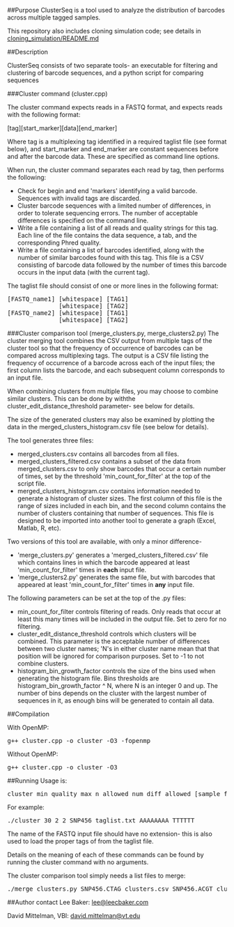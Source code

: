 ##Purpose
ClusterSeq is a tool used to analyze the distribution of barcodes across multiple tagged samples.

This repository also includes cloning simulation code; see details in [cloning_simulation/README.md](cloning_simulation/README.md)

##Description

ClusterSeq consists of two separate tools- an executable for filtering and clustering of barcode sequences, and a python script for comparing sequences 

###Cluster command (cluster.cpp)

The cluster command expects reads in a FASTQ format, and expects reads with the following format:

[tag][start_marker][data][end_marker]

Where tag is a multiplexing tag identified in a required taglist file (see format below), and start_marker and end_marker are constant sequences before and after the barcode data. These are specified as command line options.

When run, the cluster command separates each read by tag, then performs the following:

* Check for begin and end 'markers' identifying a valid barcode. Sequences with invalid tags are discarded.
* Cluster barcode sequences with a limited number of differences, in order to tolerate sequencing errors. The number of acceptable differences is specified on the command line.
* Write a file containing a list of all reads and quality strings for this tag. Each line of the file contains the data sequence, a tab, and the corresponding Phred quality.
* Write a file containing a list of barcodes identified, along with the number of similar barcodes found with this tag. This file is a CSV consisting of barcode data followed by the number of times this barcode occurs in the input data (with the current tag).

The taglist file should consist of one or more lines in the following format:

<pre>
[FASTQ_name1] [whitespace] [TAG1]
              [whitespace] [TAG2]
[FASTQ_name2] [whitespace] [TAG1]
              [whitespace] [TAG2]
</pre>

###Cluster comparison tool (merge_clusters.py, merge_clusters2.py)
The cluster merging tool combines the CSV output from multiple tags of the cluster tool so that the frequency of occurrence of barcodes can be compared across multiplexing tags. The output is a CSV file listing the frequency of occurrence of a barcode across each of the input files; the first column lists the barcode, and each subsequent column corresponds to an input file.

When combining clusters from multiple files, you may choose to combine similar clusters. This can be done by withthe cluster_edit_distance_threshold parameter- see below for details.

The size of the generated clusters may also be examined by plotting the data in the merged_clusters_histogram.csv file (see below for details).

The tool generates three files:

* merged_clusters.csv contains all barcodes from all files.
* merged_clusters_filtered.csv contains a subset of the data from merged_clusters.csv to only show barcodes that occur a certain number of times, set by the threshold 'min_count_for_filter' at the top of the script file.
* merged_clusters_histogram.csv contains information needed to generate a histogram of cluster sizes. The first column of this file is the range of sizes included in each bin, and the second column contains the number of clusters containing that number of sequences. This file is designed to be imported into another tool to generate a graph (Excel, Matlab, R, etc).

Two versions of this tool are available, with only a minor difference- 

* 'merge_clusters.py' generates a 'merged_clusters_filtered.csv' file which contains lines in which the barcode appeared at least 'min_count_for_filter' times in **each** input file.
* 'merge_clusters2.py' generates the same file, but with barcodes that appeared at least 'min_count_for_filter' times in **any** input file.

The following parameters can be set at the top of the .py files:

* min_count_for_filter controls filtering of reads. Only reads that occur at least this many times will be included in the output file. Set to zero for no filtering.
* cluster_edit_distance_threshold controls which clusters will be combined. This parameter is the acceptable number of differences between two cluster names; 'N's in either cluster name mean that that position will be ignored for comparison purposes. Set to -1 to not combine clusters.
* histogram_bin_growth_factor controls the size of the bins used when generating the histogram file. Bins thresholds are histogram_bin_growth_factor ^ N, where N is an integer 0 and up. The number of bins depends on the cluster with the largest number of sequences in it, as enough bins will be generated to contain all data.

##Compilation

With OpenMP:
<pre>
g++ cluster.cpp -o cluster -O3 -fopenmp
</pre>

Without OpenMP:
<pre>
g++ cluster.cpp -o cluster -O3
</pre>

##Running
Usage is:
<pre>
cluster min_quality max_n_allowed num_diff_allowed [sample_fraction] FASTQ_name_no_ext [tag_file_name] [start_marker] [end_marker]
</pre>
For example:
<pre>
./cluster 30 2 2 SNP456 taglist.txt AAAAAAAA TTTTTT
</pre>
The name of the FASTQ input file should have no extension- this is also used to load the proper tags of from the taglist file.

Details on the meaning of each of these commands can be found by running the cluster command with no arguments.

The cluster comparison tool simply needs a list files to merge:
<pre>
./merge_clusters.py SNP456.CTAG_clusters.csv SNP456.ACGT_clusters.csv
</pre>

##Author contact
Lee Baker: lee@leecbaker.com

David Mittelman, VBI: david.mittelman@vt.edu
